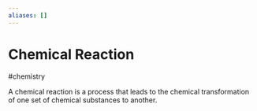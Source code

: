 ```yaml
---
aliases: []
---
```

# Chemical Reaction
#chemistry

A chemical reaction is a process that leads to the chemical transformation of one set of chemical substances to another.